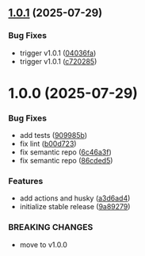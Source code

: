 ## [1.0.1](https://github.com/programisto-labs/edrm-mailer/compare/v1.0.0...v1.0.1) (2025-07-29)


### Bug Fixes

* trigger v1.0.1 ([04036fa](https://github.com/programisto-labs/edrm-mailer/commit/04036fa3f1d2001a099e7387f4046be7d55ed527))
* trigger v1.0.1 ([c720285](https://github.com/programisto-labs/edrm-mailer/commit/c720285da2bb5d58c3cfd4c14a112b9dc0be0703))

# 1.0.0 (2025-07-29)


### Bug Fixes

* add tests ([909985b](https://github.com/programisto-labs/edrm-mailer/commit/909985b854ae49b52467deeb69317bfdb5208939))
* fix lint ([b00d723](https://github.com/programisto-labs/edrm-mailer/commit/b00d723da8fcc85cd18ca10178e08b316d9f1373))
* fix semantic repo ([6c46a3f](https://github.com/programisto-labs/edrm-mailer/commit/6c46a3fcdc9310cd153611f88d1f3ecc0fdefe1a))
* fix semantic repo ([86cded5](https://github.com/programisto-labs/edrm-mailer/commit/86cded5862cd38e66994317b6458bd72f3916605))


### Features

* add actions and husky ([a3d6ad4](https://github.com/programisto-labs/edrm-mailer/commit/a3d6ad48524f0c7dcd87781e81867e0ff3d65d40))
* initialize stable release ([9a89279](https://github.com/programisto-labs/edrm-mailer/commit/9a89279adf401a778ff0f63a60fe3f96e5785f96))


### BREAKING CHANGES

* move to v1.0.0
